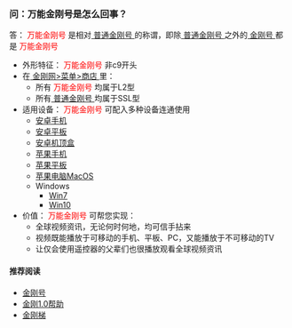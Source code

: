 ### 问：万能金刚号是怎么回事？
答：<font color="Red"> 万能金刚号 </font>是相对[ 普通金刚号 ](https://a2zitpro.github.io/web/singlepurposekkid)的称谓，即除[ 普通金刚号 ](https://a2zitpro.github.io/web/singlepurposekkid)之外的[ 金刚号 ](https://a2zitpro.github.io/web/kkid)都是<font color="Red"> 万能金刚号 </font>
- 外形特征：<font color="Red"> 万能金刚号 </font>非c9开头
- 在[ 金刚网>菜单>商店 ](https://atozitpro.net/shop)里：
  - 所有<font color="Red"> 万能金刚号 </font>均属于L2型
  - 所有[ 普通金刚号 ](https://a2zitpro.github.io/web/singlepurposekkid)均属于SSL型
- 适用设备：<font color="Red"> 万能金刚号 </font>可配入多种设备连通使用
  - [安卓手机](https://a2zitpro.github.io/web/kkvpn1.0_installationnotes_android_phone)
  - [安卓平板](https://a2zitpro.github.io/web/kkvpn1.0_installationnotes_android_pad)
  - [安卓机顶盒](https://a2zitpro.github.io/web/kkvpn1.0_installationnotes_android_tvbox)
  - [苹果手机](https://a2zitpro.github.io/web/a2zitpro.github.io/web/kkvpn1.0_installationnotes_ios_iphone)
  - [苹果平板](https://a2zitpro.github.io/web/a2zitpro.github.io/web/kkvpn1.0_installationnotes_ios_ipad)
  - [苹果电脑MacOS](https://a2zitpro.github.io/web/a2zitpro.github.io/web/kkvpn1.0_installationnotes_macos)
  - Windows
     - [Win7](https://a2zitpro.github.io/web/a2zitpro.github.io/web/kkvpn1.0_installationnotes_win7)
     - [Win10](https://a2zitpro.github.io/web/a2zitpro.github.io/web/kkvpn1.0_installationnotes_win10)
- 价值：<font color="Red"> 万能金刚号 </font>可帮您实现：
  - 全球视频资讯，无论何时何地，均可信手拈来
  - 视频既能播放于可移动的手机、平板、PC，又能播放于不可移动的TV
  - 让仅会使用遥控器的父辈们也很播放观看全球视频资讯

#### 推荐阅读

- [金刚号](https://a2zitpro.github.io/web/列表-金刚号及相关问题)
- [金刚1.0帮助](https://a2zitpro.github.io/web/list_helpkkvpn1.0)
- [金刚梯](https://a2zitpro.github.io/web/dlb)
